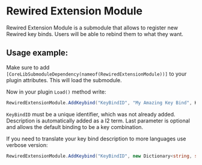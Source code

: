 # Rewired Extension Module
Rewired Extension Module is a submodule that allows to register new Rewired key binds. Users will be able to rebind them to what they want.

## Usage example:
Make sure to add `[CoreLibSubmoduleDependency(nameof(RewiredExtensionModule))]` to your plugin attributes. This will load the submodule.

Now in your plugin `Load()` method write:
```cs
RewiredExtensionModule.AddKeybind("KeyBindID", "My Amazing Key Bind", KeyboardKeyCode.C, ModifierKey.Control);
```
`KeyBindID` must be a unique identifier, which was not already added. Description is automatically added as a I2 term. Last parameter is optional and allows the default binding to be a key combination.

If you need to translate your key bind description to more languages use verbose version:
```cs
RewiredExtensionModule.AddKeybind("KeyBindID", new Dictionary<string, string> { { "en", "My Amazing Key Bind" }, { "zh-CN", "My Amazing Key Bind (In Chinese)" }, /*...*/ }, KeyboardKeyCode.C, ModifierKey.Control);
```
